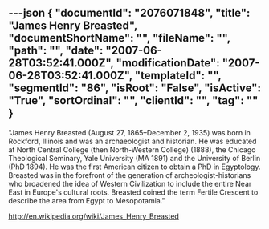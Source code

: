 ---json
{
  "documentId": "2076071848",
  "title": "James Henry Breasted",
  "documentShortName": "",
  "fileName": "",
  "path": "",
  "date": "2007-06-28T03:52:41.000Z",
  "modificationDate": "2007-06-28T03:52:41.000Z",
  "templateId": "",
  "segmentId": "86",
  "isRoot": "False",
  "isActive": "True",
  "sortOrdinal": "",
  "clientId": "",
  "tag": ""
}
---

&quot;James Henry Breasted (August 27, 1865–December 2, 1935) was born in Rockford, Illinois and was an archaeologist and historian. He was educated at North Central College (then North-Western College) (1888), the Chicago Theological Seminary, Yale University (MA 1891) and the University of Berlin (PhD 1894). He was the first American citizen to obtain a PhD in Egyptology. Breasted was in the forefront of the generation of archeologist-historians who broadened the idea of Western Civilization to include the entire Near East in Europe's cultural roots. Breasted coined the term Fertile Crescent to describe the area from Egypt to Mesopotamia.&quot;

http://en.wikipedia.org/wiki/James_Henry_Breasted
